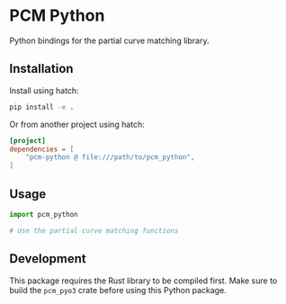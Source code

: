 # PCM Python

Python bindings for the partial curve matching library.

## Installation

Install using hatch:

```bash
pip install -e .
```

Or from another project using hatch:

```toml
[project]
dependencies = [
    "pcm-python @ file:///path/to/pcm_python",
]
```

## Usage

```python
import pcm_python

# Use the partial curve matching functions
```

## Development

This package requires the Rust library to be compiled first. Make sure to build the `pcm_pyo3` crate before using this Python package.

